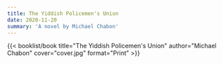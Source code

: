 ```yaml
---
title: The Yiddish Policemen's Union
date: 2020-11-20
summary: 'A novel by Michael Chabon'
---
```


{{< booklist/book
title="The Yiddish Policemen's Union"
author="Michael Chabon"
cover="cover.jpg"
format="Print" >}}
